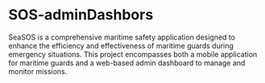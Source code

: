 # SOS-adminDashbors
SeaSOS is a comprehensive maritime safety application designed to enhance the efficiency and effectiveness of maritime guards during emergency situations. This project encompasses both a mobile application for maritime guards and a web-based admin dashboard to manage and monitor missions.
